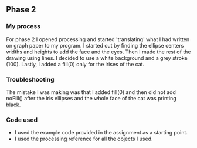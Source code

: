 ## Phase 2

### My process

  For phase 2 I opened processing and started 'translating' what I had written on graph paper to my program. I started out by finding the ellipse centers widths and heights to add the face and the eyes. Then I made the rest of the drawing using lines. I decided to use a white background and a grey stroke (100). Lastly, I added a fill(0) only for the irises of the cat.

### Troubleshooting

  The mistake I was making was that I added fill(0) and then did not add noFill() after the iris ellipses and the whole face of the cat was printing black.

### Code used

  - I used the example code provided in the assignment as a starting point.
  - I used the processing reference for all the objects I used.
    
